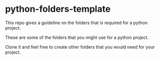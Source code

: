 # python-folders-template

This repo gives a guideline on the folders that is required for a python project.

These are some of the folders that you might use for a python project.

Clone it and feel free to create other folders that you would need for your project.




